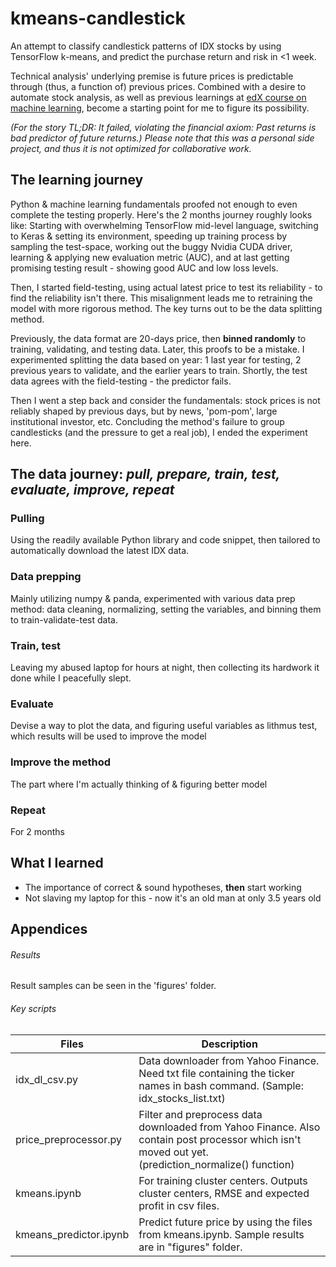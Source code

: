 # kmeans-candlestick
An attempt to classify candlestick patterns of IDX stocks by using TensorFlow k-means, and predict the purchase return and risk in &lt;1 week. 

Technical analysis' underlying premise is future prices is predictable through (thus, a function of) previous prices. Combined with a desire to automate stock analysis, as well as previous learnings at [edX course on machine learning](https://courses.edx.org/courses/course-v1:ColumbiaX+CSMM.101x+3T2018/course/), become a starting point for me to figure its possibility. 

*(For the story TL;DR: It failed, violating the financial axiom: Past returns is bad predictor of future returns.)*
*Please note that this was a personal side project, and thus it is not optimized for collaborative work.*

## The learning journey
Python & machine learning fundamentals proofed not enough to even complete the testing properly. Here's the 2 months journey roughly looks like: Starting with overwhelming TensorFlow mid-level language, switching to Keras & setting its environment, speeding up training process by sampling the test-space, working out the buggy Nvidia CUDA driver, learning & applying new evaluation metric (AUC), and at last getting promising testing result - showing good AUC and low loss levels.

Then, I started field-testing, using actual latest price to test its reliability - to find the reliability isn't there. This misalignment leads me to retraining the model with more rigorous method. The key turns out to be the data splitting method. 

Previously, the data format are 20-days price, then **binned randomly** to training, validating, and testing data. Later, this proofs to be a mistake. I experimented splitting the data based on year: 1 last year for testing, 2 previous years to validate, and the earlier years to train. Shortly, the test data agrees with the field-testing - the predictor fails.

Then I went a step back and consider the fundamentals: stock prices is not reliably shaped by previous days, but by news, 'pom-pom', large institutional investor, etc. Concluding the method's failure to group candlesticks (and the pressure to get a real job), I ended the experiment here.

## The data journey: *pull, prepare, train, test, evaluate, improve, repeat*
### Pulling
Using the readily available Python library and code snippet, then tailored to automatically download the latest IDX data.
### Data prepping
Mainly utilizing numpy & panda, experimented with various data prep method: data cleaning, normalizing, setting the variables, and binning them to train-validate-test data.
### Train, test
Leaving my abused laptop for hours at night, then collecting its hardwork it done while I peacefully slept.
### Evaluate
Devise a way to plot the data, and figuring useful variables as lithmus test, which results will be used to improve the model
### Improve the method
The part where I'm actually thinking of & figuring better model
### Repeat
For 2 months

## What I learned
* The importance of correct & sound hypotheses, **then** start working
* Not slaving my laptop for this - now it's an old man at only 3.5 years old


## Appendices

###### Results
Result samples can be seen in the 'figures' folder.

###### Key scripts
|Files|Description|
|---|---|
|idx_dl_csv.py|Data downloader from Yahoo Finance. Need txt file containing the ticker names in bash command. (Sample: idx_stocks_list.txt)|
|price_preprocessor.py|Filter and preprocess data downloaded from Yahoo Finance. Also contain post processor which isn't moved out yet. (prediction_normalize() function)|
|kmeans.ipynb|For training cluster centers. Outputs cluster centers, RMSE and expected profit in csv files.|
|kmeans_predictor.ipynb|Predict future price by using the files from kmeans.ipynb. Sample results are in "figures" folder.|
